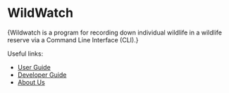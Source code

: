 # WildWatch

{Wildwatch is a program for recording down individual wildlife in a wildlife reserve via a Command Line Interface (CLI).}

Useful links:
* [User Guide](UserGuide.md)
* [Developer Guide](DeveloperGuide.md)
* [About Us](AboutUs.md)
